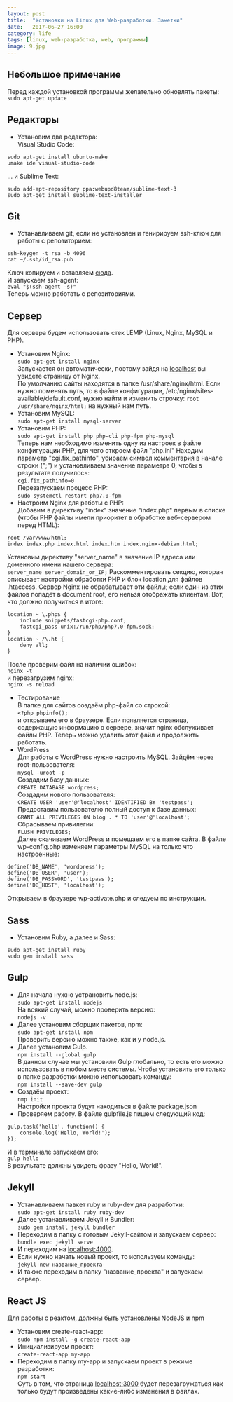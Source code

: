 ```yaml
---
layout: post
title:  "Установки на Linux для Web-разработки. Заметки"
date:   2017-06-27 16:00
category: life
tags: [linux, web-разработка, web, программы]
image: 9.jpg
---
```

<!--more-->
## Небольшое примечание
Перед каждой установкой программы желательно обновлять пакеты:  
`sudo apt-get update`
## Редакторы
- Установим два редактора:  
Visual Studio Code:  
```
sudo apt-get install ubuntu-make 
umake ide visual-studio-code
```  
... и Sublime Text:    
```
sudo add-apt-repository ppa:webupd8team/sublime-text-3  
sudo apt-get install sublime-text-installer
```

## Git
- Устанавливаем git, если не установлен и генирируем ssh-ключ для работы с репозиторием:  
```
ssh-keygen -t rsa -b 4096  
cat ~/.ssh/id_rsa.pub
```
Ключ копируем и вставляем [сюда](https://github.com/settings/keys).  
И запускаем ssh-agent:  
`eval "$(ssh-agent -s)"`  
Теперь можно работать с репозиториями.

## Сервер
Для сервера будем использовать стек LEMP (Linux, Nginx, MySQL и PHP).
- Установим Nginx:  
`sudo apt-get install nginx`  
Запускается он автоматически, поэтому зайдя на [localhost](//localhost) вы увидете страницу от Nginx.  
По умолчанию сайты находятся в папке /usr/share/nginx/html. Если нужно поменять путь, то в файле конфигурации, /etc/nginx/sites-available/default.conf, нужно найти и изменить строчку: `root /usr/share/nginx/html;` на нужный нам путь.
- Установим MySQL:  
`sudo apt-get install mysql-server`
- Установим PHP:  
`sudo apt-get install php php-cli php-fpm php-mysql`  
Теперь нам необходимо изменить одну из настроек в файле конфигурации PHP, для чего откроем файл "php.ini"
Находим параметр "cgi.fix_pathinfo", убираем символ комментария в начале строки (";") и установливаем значение параметра 0, чтобы в результате получилось:  
`cgi.fix_pathinfo=0`  
Перезапускаем процесс PHP:  
`sudo systemctl restart php7.0-fpm`  
- Настроим Nginx для работы с PHP:  
Добавим в директиву "index" значение "index.php" первым в списке (чтобы PHP файлы имели приоритет в обработке веб-сервером перед HTML):  
```
root /var/www/html;
index index.php index.html index.htm index.nginx-debian.html;
```
Установим директиву "server_name" в значение IP адреса или доменного имени нашего сервера:  
`server_name server_domain_or_IP;`
Раскомментировать секцию, которая описывает настройки обработки PHP и блок location для файлов .htaccess. Сервер Nginx не обрабатывает эти файлы; если один из этих файлов попадёт в document root, его нельзя отображать клиентам. Вот, что должно получиться в итоге:  
```
location ~ \.php$ {
    include snippets/fastcgi-php.conf;
    fastcgi_pass unix:/run/php/php7.0-fpm.sock;
}
location ~ /\.ht {
    deny all;
}
```
После проверим файл на наличии ошибок:  
`nginx -t`  
и перезагрузим nginx:  
`nginx -s reload`
- Тестирование  
В папке для сайтов создаём php-файл со строкой:  
`<?php phpinfo();`  
и открываем его в браузере. Если появляется страница, содержащую информацию о сервере, значит nginx обслуживает файлы PHP. Теперь можно удалить этот файл и продолжить работать.
- WordPress  
Для работы с WordPress нужно настроить MySQL. 
Зайдём через root-пользователя:  
`mysql -uroot -p`  
Создадим базу данных:  
`CREATE DATABASE wordpress;`  
Создадим нового пользователя:  
`CREATE USER 'user'@'localhost' IDENTIFIED BY 'testpass';`  
Предоставим пользователю полный доступ к базе данных:  
`GRANT ALL PRIVILEGES ON blog . * TO 'user'@'localhost';`  
Сбрасываем привилегии:  
`FLUSH PRIVILEGES;`  
Далее скачиваем WordPress и помещаем его в папке сайта. В файле wp-config.php изменяем параметры MySQL на только что настроенные:  
```
define('DB_NAME', 'wordpress');
define('DB_USER', 'user');
define('DB_PASSWORD', 'testpass');
define('DB_HOST', 'localhost');
```
Открываем в браузере wp-activate.php и следуем по инструкции.

## Sass
- Установим Ruby, а далее и Sass:  
```
sudo apt-get install ruby
sudo gem install sass
```

## Gulp 
- Для начала нужно устрановить node.js:  
`sudo apt-get install nodejs`  
На всякий случай, можно проверить версию:  
`nodejs -v`  
- Далее установим сборщик пакетов, npm:  
`sudo apt-get install npm`  
Проверить версию можно также, как и у node.js.
- Далее установим Gulp.  
`npm install --global gulp`  
В данном случае мы установили Gulp глобально, то есть его можно использовать в любом месте системы. Чтобы установить его только в папке разработки можно использовать команду:  
`npm install --save-dev gulp`  
- Создаём проект:  
`nmp init`  
Настройки проекта будут находиться в файле package.json  
- Проверяем работу. В файле gulpfile.js пишем следующий код:  
```
gulp.task('hello', function() {
    console.log('Hello, World!');
});
```
И в терминале запускаем его:  
`gulp hello`  
В результате должны увидеть фразу "Hello, World!".

## Jekyll
- Устанавливаем павкет ruby и ruby-dev для разработки:  
`sudo apt-get install ruby ruby-dev`  
- Далее устанавливаем Jekyll и Bundler:  
`sudo gem install jekyll bundler`  
- Переходим в папку с готовым Jekyll-сайтом и запускаем сервер:  
`bundle exec jekyll serve`  
- И переходим на [localhost:4000](//localhost:4000).  
- Если нужно начать новый проект, то используем команду:  
`jekyll new название_проекта`   
- И также переходим в папку "название_проекта" и запускаем сервер.

## React JS
Для работы с реактом, должны быть [установлены](#gulp) NodeJS и npm
- Установим create-react-app:  
`sudo npm install -g create-react-app`  
- Инициализируем проект:  
`create-react-app my-app`  
- Переходим в папку my-app и запускаем проект в режиме разработки:  
`npm start`  
Суть в том, что страница [localhost:3000](//localhost:3000) будет перезагружаться как только будут произведены какие-либо изменения в файлах.

